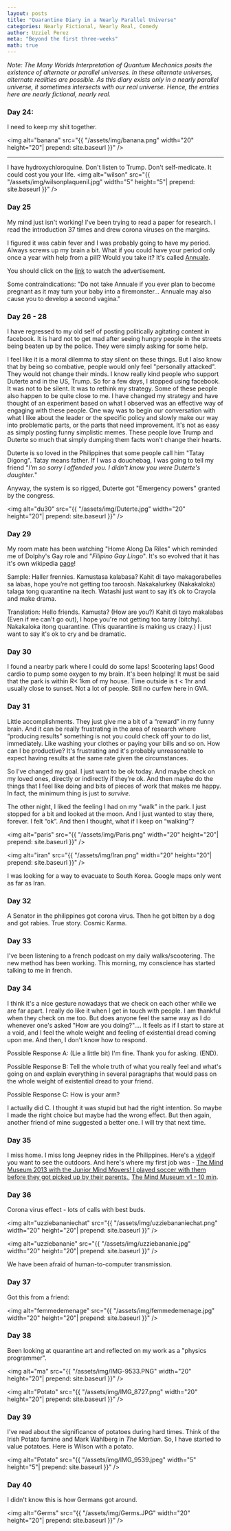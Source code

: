 ```yaml
---
layout: posts
title: "Quarantine Diary in a Nearly Parallel Universe"
categories: Nearly Fictional, Nearly Real, Comedy
author: Uzziel Perez
meta: "Beyond the first three-weeks"
math: true
---
```



*Note: The Many Worlds Interpretation of Quantum Mechanics posits the existence of alternate or parallel universes. In these alternate universes, alternate realities are possible. As this diary exists only in a nearly parallel universe, it sometimes intersects with our real universe. Hence, the entries here are nearly fictional, nearly real.*

### Day 24:

I need to keep my shit together.

<img alt="banana" src="{{ "/assets/img/banana.png" width="20" height="20"| prepend: site.baseurl }}" />

----

I have hydroxychloroquine. Don't listen to Trump. Don't self-medicate. It could cost you your life.
<img alt="wilson" src="{{ "/assets/img/wilsonplaquenil.jpg" width="5" height="5"| prepend: site.baseurl }}" />

### Day 25

My mind just isn't working! I've been trying to read a paper for research.
I read the introduction 37 times and drew corona viruses on the margins.

I figured it was cabin fever and I was probably going to have my period. Always screws up my brain a bit. What if you could have your period only once a year with help from a pill? Would you take it? It's called [Annuale](https://www.youtube.com/watch?v=LuQIEy_x9w4).

You should click on the [link](https://www.youtube.com/watch?v=LuQIEy_x9w4) to watch the advertisement.

Some contraindications: "Do not take Annuale if you ever plan to become pregnant as it may turn your baby into a firemonster... Annuale may also cause you to develop a second vagina."

### Day 26 - 28

I have regressed to my old self of posting politically agitating content in facebook. It is hard not to get mad after seeing hungry people in the streets being beaten up by the police. They were simply asking for some help.
<!--
<img alt="sanenews" src="{{ "/assets/img/sane.png" width="20" height="20"| prepend: site.baseurl }}" /> -->

I feel like it is a moral dilemma to stay silent on these things. But I also know that by being so combative, people would only feel "personally attacked". They would not change their minds. I know really kind people who support Duterte and in the US, Trump. So for a few days, I stopped using facebook. It was not to be silent. It was to rethink my strategy. Some of these people also happen to be quite close to me. I have changed my strategy and have thought of an experiment based on what I observed was an effective way of engaging with these people. One way was to begin our conversation with what I like about the leader or the specific policy and slowly make our way into problematic parts, or the parts that need improvement. It's not as easy as simply posting funny simplistic memes. These people love Trump and Duterte so much that simply dumping them facts won't change their hearts.

Duterte is so loved in the Philippines that some people call him "Tatay Digong". Tatay means father. If I was a douchebag, I was going to tell my friend "*I'm so sorry I offended you. I didn't know you were Duterte's daughter.*"

Anyway, the system is so rigged, Duterte got "Emergency powers" granted by the congress.

<img alt="du30" src="{{ "/assets/img/Duterte.jpg" width="20" height="20"| prepend: site.baseurl }}" />

### Day 29

My room mate has been watching "Home Along Da Riles" which reminded me of Dolphy's Gay role and "*Filipino Gay Lingo*". It's so evolved that it has it's own wikipedia [page](https://en.wikipedia.org/wiki/Swardspeak)!

Sample:
Haller frennies. Kamustasa kalabasa?
Kahit di tayo makagorabelles sa labas, hope you’re not getting too taroosh.
Nakakalurkey (Nakakaloka) talaga tong quarantine na itech.
Watashi just want to say it’s ok to Crayola and make drama.

Translation:
Hello friends. Kamusta? (How are you?)
Kahit di tayo makalabas (Even if we can't go out), I hope you're not getting too taray (bitchy).
Nakakaloka itong quarantine. (This quarantine is making us crazy.)
I just want to say it's ok to cry and be dramatic.

### Day 30

I found a nearby park where I could do some laps! Scootering laps! Good cardio to pump some oxygen to my brain. It's been helping! It must be said that the park is within R< 1km of my house. Time outside is t < 1hr and usually close to sunset. Not a lot of people. Still no curfew here in GVA.


### Day 31

Little accomplishments. They just give me a bit of a “reward” in my funny brain. And it can be really frustrating in the area of research where “producing results” something is not you could check off your to do list, immediately. Like washing your clothes or paying your bills and so on. How can I be productive? It's frustrating and it's probably unreasonable to expect having results at the same rate given the circumstances.

So I’ve changed my goal. I just want to be ok today. And maybe check on my loved ones, directly or indirectly if they’re ok. And then maybe do the things that I feel like doing and bits of pieces of work that makes me happy. In fact, the minimum thing is just to *survive*.

<!-- <img alt="prod" src="{{ "/assets/img/IMG_9545.jpeg" width="20" height="20"| prepend: site.baseurl }}" /> -->


The other night, I liked the feeling I had on my “walk” in the park. I just stopped for a bit and looked at the moon. And I just wanted to stay there, forever. I felt “ok”. And then I thought, what if I keep on “walking”?

<img alt="paris" src="{{ "/assets/img/Paris.png" width="20" height="20"| prepend: site.baseurl }}" />

<img alt="iran" src="{{ "/assets/img/Iran.png" width="20" height="20"| prepend: site.baseurl }}" />

I was looking for a way to evacuate to South Korea. Google maps only went as far as Iran.

### Day 32

A Senator in the philippines got corona virus. Then he got bitten by a dog and got rabies. True story. Cosmic Karma.

### Day 33

I've been listening to a french podcast on my daily walks/scootering. The new method has been working. This morning, my conscience has started talking to me in french.

### Day 34

I think it's a nice gesture nowadays that we check on each other while we are far apart. I really do like it when I get in touch with people. I am thankful when they check on me too. But does anyone feel the same way as I do whenever one's asked "How are you doing?".... It feels as if I start to stare at a void, and I feel the whole weight and feeling of existential dread coming upon me. And then, I don't know how to respond.

Possible Response A: (Lie a little bit) I'm fine. Thank you for asking. (END).

Possible Response B: Tell the whole truth of what you really feel and what's going on and explain everything in several paragraphs that would pass on the whole weight of existential dread to your friend.

Possible Response C: How is your arm?

I actually did C. I thought it was stupid but had the right intention. So maybe I made the right choice but maybe had the wrong effect. But then again, another friend of mine suggested a better one. I will try that next time.

### Day 35

I miss home. I miss long Jeepney rides in the Philippines. Here's a [video](https://www.youtube.com/watch?v=9-9ga6LQ1I8&fbclid=IwAR1iBW5hKOyQAASCbsQVYzoow6e5OFWb_LdMtnOCYu3n1GsiQHGrWglzFjU)if you want to see the outdoors. And here's where my first job was - [The Mind Museum 2013 with the Junior Mind Movers! I played soccer with them before they got picked up by their parents.](https://www.youtube.com/watch?v=YlA7mNVCR6g), [The Mind Museum v1 - 10 min](https://www.youtube.com/watch?v=9ZDhxP5tPVo).

### Day 36
Corona virus effect - lots of calls with best buds.

<img alt="uzziebananiechat" src="{{ "/assets/img/uzziebananiechat.png" width="20" height="20"| prepend: site.baseurl }}" />

<img alt="uzziebananie" src="{{ "/assets/img/uzziebananie.jpg" width="20" height="20"| prepend: site.baseurl }}" />

We have been afraid of human-to-computer transmission.

### Day 37

Got this from a friend:

 <img alt="femmedemenage" src="{{ "/assets/img/femmedemenage.jpg" width="20" height="20"| prepend: site.baseurl }}" />

### Day 38

Been looking at quarantine art and reflected on my work as a "physics programmer".

<img alt="ma" src="{{ "/assets/img/IMG-9533.PNG" width="20" height="20"| prepend: site.baseurl }}" />

<img alt="Potato" src="{{ "/assets/img/IMG_8727.png" width="20" height="20"| prepend: site.baseurl }}" />
### Day 39

I've read about the significance of potatoes during hard times. Think of the Irish Potato famine and Mark Wahlberg in *The Martian*. So, I have started to value potatoes. Here is Wilson with a potato.

<img alt="Potato" src="{{ "/assets/img/IMG_9539.jpeg" width="5" height="5"| prepend: site.baseurl }}" />

### Day 40

I didn't know this is how Germans got around.

 <img alt="Germs" src="{{ "/assets/img/Germs.JPG" width="20" height="20"| prepend: site.baseurl }}" />
